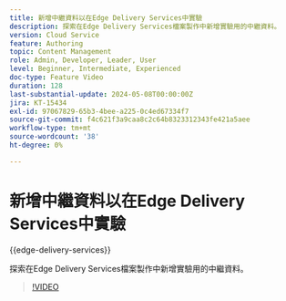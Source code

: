 ```yaml
---
title: 新增中繼資料以在Edge Delivery Services中實驗
description: 探索在Edge Delivery Services檔案製作中新增實驗用的中繼資料。
version: Cloud Service
feature: Authoring
topic: Content Management
role: Admin, Developer, Leader, User
level: Beginner, Intermediate, Experienced
doc-type: Feature Video
duration: 128
last-substantial-update: 2024-05-08T00:00:00Z
jira: KT-15434
exl-id: 97067829-65b3-4bee-a225-0c4ed67334f7
source-git-commit: f4c621f3a9caa8c2c64b8323312343fe421a5aee
workflow-type: tm+mt
source-wordcount: '38'
ht-degree: 0%

---
```


# 新增中繼資料以在Edge Delivery Services中實驗

{{edge-delivery-services}}

探索在Edge Delivery Services檔案製作中新增實驗用的中繼資料。

>[!VIDEO](https://video.tv.adobe.com/v/3428796/?learn=on)
